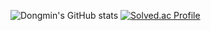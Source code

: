 ![Dongmin's GitHub stats](https://github-readme-stats.vercel.app/api?username=NKIWI0310&show_icons=true&theme=radical)        [![Solved.ac Profile](http://mazassumnida.wtf/api/v2/generate_badge?boj=xampak)](https://solved.ac/xampak/)  


<!--
**NKIWI0310/NKIWI0310** is a ✨ _special_ ✨ repository because its `README.md` (this file) appears on your GitHub profile.

Here are some ideas to get you started:

- 🔭 I’m currently working on ...
- 🌱 I’m currently learning ...
- 👯 I’m looking to collaborate on ...
- 🤔 I’m looking for help with ...
- 💬 Ask me about ...
- 📫 How to reach me: ...
- 😄 Pronouns: ...
- ⚡ Fun fact: ...
-->

